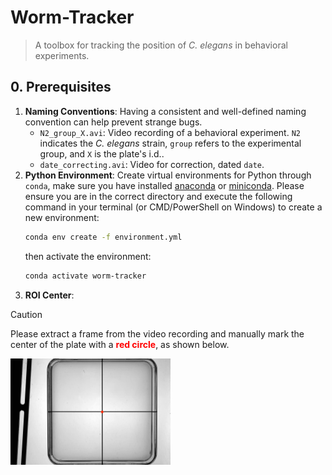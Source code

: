 # Worm-Tracker

> A toolbox for tracking the position of *C. elegans* in behavioral experiments.



## 0. Prerequisites

1. **Naming Conventions**: Having a consistent and well-defined naming convention can help prevent strange bugs.
   - `N2_group_X.avi`: Video recording of a behavioral experiment. `N2` indicates the *C. elegans* strain, `group` refers to the experimental group, and `X` is the plate's i.d..
   - `date_correcting.avi`: Video for correction, dated `date`.
2. **Python Environment**: Create virtual environments for Python through `conda`, make sure you have installed [anaconda](https://anaconda.com/) or [miniconda](https://www.anaconda.com/docs/getting-started/miniconda/main). Please ensure you are in the correct directory and execute the following command in your terminal (or CMD/PowerShell on Windows) to create a new environment:
   ```bash
   conda env create -f environment.yml
   ```
   then activate the environment:
   ```bash
   conda activate worm-tracker
   ```
3. **ROI Center**: 
  > [!CAUTION] 
  > Please extract a frame from the video recording and manually mark the center of the plate with a <span style="color:red; font-weight:bold">red circle</span>, as shown below.

<img src="./.imgs/ROI_Center.png" style="zoom:25%;" />



